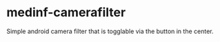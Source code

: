 # medinf-camerafilter

Simple android camera filter that is togglable via the button in the center.
